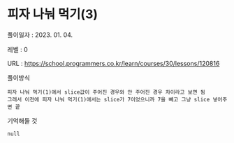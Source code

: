 # 피자 나눠 먹기(3)
풀이일자 : 2023. 01. 04.  
    
레벨 : 0    

URL : https://school.programmers.co.kr/learn/courses/30/lessons/120816  
    
풀이방식    

    피자 나눠 먹기(1)에서 slice값이 주어진 경우와 안 주어진 경우 차이라고 보면 됨
    그래서 이전에 피자 나눠 먹기(1)에서는 slice가 7이었으니까 7을 빼고 그냥 slice 넣어주면 끝


기억해둘 것  
    
    null
